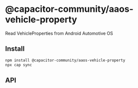 # @capacitor-community/aaos-vehicle-property

Read VehicleProperties from Android Automotive OS

## Install

```bash
npm install @capacitor-community/aaos-vehicle-property
npx cap sync
```

## API

<docgen-index></docgen-index>

<docgen-api>
<!-- run docgen to generate docs from the source -->
<!-- More info: https://github.com/ionic-team/capacitor-docgen -->
</docgen-api>

